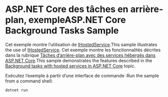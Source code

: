 # <a name="aspnet-core-background-tasks-sample"></a><span data-ttu-id="e671f-101">ASP.NET Core des tâches en arrière-plan, exemple</span><span class="sxs-lookup"><span data-stu-id="e671f-101">ASP.NET Core Background Tasks Sample</span></span>

<span data-ttu-id="e671f-102">Cet exemple montre l’utilisation de [IHostedService](https://docs.microsoft.com/dotnet/api/microsoft.extensions.hosting.ihostedservice).</span><span class="sxs-lookup"><span data-stu-id="e671f-102">This sample illustrates the use of [IHostedService](https://docs.microsoft.com/dotnet/api/microsoft.extensions.hosting.ihostedservice).</span></span> <span data-ttu-id="e671f-103">Cet exemple montre les fonctionnalités décrites dans la rubrique [Tâches d’arrière-plan avec des services hébergés dans ASP.NET Core](https://docs.microsoft.com/aspnet/core/fundamentals/host/hosted-services).</span><span class="sxs-lookup"><span data-stu-id="e671f-103">This sample demonstrates the features described in the [Background tasks with hosted services in ASP.NET Core](https://docs.microsoft.com/aspnet/core/fundamentals/host/hosted-services) topic.</span></span>

<span data-ttu-id="e671f-104">Exécutez l’exemple à partir d’une interface de commande :</span><span class="sxs-lookup"><span data-stu-id="e671f-104">Run the sample from a command shell:</span></span>

```
dotnet run
```
